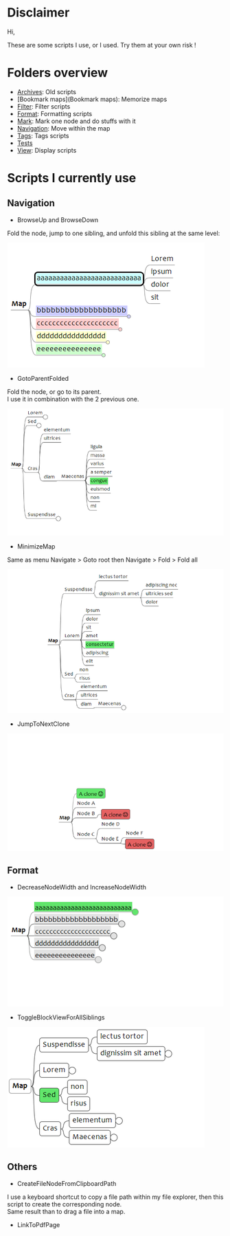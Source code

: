 # Disclaimer

Hi,

These are some scripts I use, or I used. Try them at your own risk !

# Folders overview

- [Archives](Archives): Old scripts
- [Bookmark maps](Bookmark maps): Memorize maps
- [Filter](Filter): Filter scripts
- [Format](Format): Formatting scripts
- [Mark](Mark): Mark one node and do stuffs with it
- [Navigation](Navigation): Move within the map
- [Tags](Tags): Tags scripts
- [Tests](Tests)
- [View](View): Display scripts

# Scripts I currently use

## Navigation

- BrowseUp and BrowseDown

Fold the node, jump to one sibling, and unfold this sibling at the same level:

![demo](Navigation/BrowseUpDown.gif)

- GotoParentFolded

Fold the node, or go to its parent.  
I use it in combination with the 2 previous one.

![demo](Navigation/GotoParentFolded.gif)

- MinimizeMap

Same as menu Navigate > Goto root then Navigate > Fold > Fold all

![demo](Navigation/MinimizeMap.gif)


- JumpToNextClone

![demo](Navigation/JumpToNextClone.gif)

## Format

- DecreaseNodeWidth and IncreaseNodeWidth

![demo](Format/IncreaseDecreaseNodeWidth.gif)

- ToggleBlockViewForAllSiblings

![demo](Format/ToggleBlockViewForAllSiblings.gif)


## Others

- CreateFileNodeFromClipboardPath

I use a keyboard shortcut to copy a file path within my file explorer, then this script to create the corresponding node.  
Same result than to drag a file into a map.

- LinkToPdfPage
